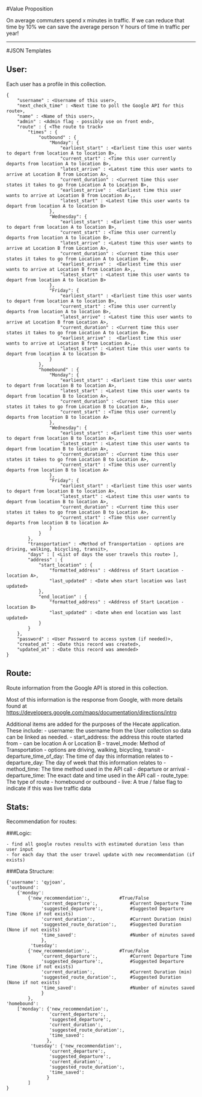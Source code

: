 #Value Proposition

On average commuters spend x minutes in traffic. If we can reduce that time by 10% we can save the average person Y hours of time in traffic per year!

---

#JSON Templates

## User:
Each user has a profile in this collection.
````
{
    "username" : <Username of this user>,
    "next_check_time" : <Next time to poll the Google API for this route>,
    "name" : <Name of this user>,
    "admin" : <Admin flag - possibly use on front end>,
    "route" : { <The route to track>
        "times" : {
            "outbound" : {
                "Monday": {
	                "earliest_start" : <Earliest time this user wants to depart from location A to location B>,
	                "current_start" : <Time this user currently departs from location A to location B>,
	                "latest_arrive" : <Latest time this user wants to arrive at Location B from Location A>,
	                "current_duration" : <Current time this user states it takes to go from Location A to Location B>,
	                "earliest_arrive" :  <Earliest time this user wants to arrive at Location B from Location A>,,
	                "latest_start" : <Latest time this user wants to depart from location A to location B>
	            },
                "Wednesday": {
	                "earliest_start" : <Earliest time this user wants to depart from location A to location B>,
	                "current_start" : <Time this user currently departs from location A to location B>,
	                "latest_arrive" : <Latest time this user wants to arrive at Location B from Location A>,
	                "current_duration" : <Current time this user states it takes to go from Location A to Location B>,
	                "earliest_arrive" :  <Earliest time this user wants to arrive at Location B from Location A>,,
	                "latest_start" : <Latest time this user wants to depart from location A to location B>
	            },
                "Friday": {
	                "earliest_start" : <Earliest time this user wants to depart from location A to location B>,
	                "current_start" : <Time this user currently departs from location A to location B>,
	                "latest_arrive" : <Latest time this user wants to arrive at Location B from Location A>,
	                "current_duration" : <Current time this user states it takes to go from Location A to Location B>,
	                "earliest_arrive" :  <Earliest time this user wants to arrive at Location B from Location A>,,
	                "latest_start" : <Latest time this user wants to depart from location A to location B>
	            }
            },
            "homebound" : {
                "Monday": {
	                "earliest_start" : <Earliest time this user wants to depart from location B to location A>,
	                "latest_start" : <Latest time this user wants to depart from location B to location A>,
	                "current_duration" : <Current time this user states it takes to go from Location B to Location A>,
	                "current_start" : <Time this user currently departs from location B to location A>
                },
                "Wednesday": {
	                "earliest_start" : <Earliest time this user wants to depart from location B to location A>,
	                "latest_start" : <Latest time this user wants to depart from location B to location A>,
	                "current_duration" : <Current time this user states it takes to go from Location B to Location A>,
	                "current_start" : <Time this user currently departs from location B to location A>
                },
                "Friday": {
	                "earliest_start" : <Earliest time this user wants to depart from location B to location A>,
	                "latest_start" : <Latest time this user wants to depart from location B to location A>,
	                "current_duration" : <Current time this user states it takes to go from Location B to Location A>,
	                "current_start" : <Time this user currently departs from location B to location A>
                }
            }
        },
        "transportation" : <Method of Transportation - options are driving, walking, bicycling, transit>,
        "days" : [ <List of days the user travels this route> ],
        "address" : {
            "start_location" : {
                "formatted_address" : <Address of Start Location - location A>,
                "last_updated" : <Date when start location was last updated>
            },
            "end_location" : {
                "formatted_address" : <Address of Start Location - location B>
                "last_updated" : <Date when end location was last updated>
            }
        }
    },
    "password" : <User Password to access system (if needed)>,
    "created_at" : <Date this record was created>,
    "updated_at" : <Date this record was amended>
}
````

## Route:

Route information from the Google API is stored in this collection.

Most of this information is the response from Google, with more details found at https://developers.google.com/maps/documentation/directions/intro

Additional items are added for the purposes of the Hecate application. These include:
	- username: the username from the User collection so data can be linked as needed.
	- start_address: the address this route started from - can be location A or Location B
	- travel_mode: Method of Transportation - options are driving, walking, bicycling, transit
	- departure_time_of_day: The time of day this information relates to
	- departure_day: The day of week that this information relates to
	- method_time: The time method used in the API call - departure or arrival
	- departure_time: The exact date and time used in the API call
	- route_type: The type of route - homebound or outbound
	- live: A true / false flag to indicate if this was live traffic data

## Stats:

Recommendation for routes:

###Logic:

	- find all google routes results with estimated duration less than user input
	- for each day that the user travel update with new recommendation (if exists)

###Data Structure:

````
{'username': 'qyjoan', 
 'outbound':
	{'monday': 
		{'new_recommendation':,           #True/False
         	 'current_departure':,            #Current Departure Time
         	 'suggested_departure':,          #Suggested Departure Time (None if not exists)
         	 'current_duration':,             #Current Duration (min)
         	 'suggested_route_duration':,     #Suggested Duration (None if not exists)
         	 'time_saved':                    #Number of minutes saved
        	 },
         'tuesday': 
		{'new_recommendation':,           #True/False
         	 'current_departure':,            #Current Departure Time
         	 'suggested_departure':,          #Suggested Departure Time (None if not exists)
         	 'current_duration':,             #Current Duration (min)
         	 'suggested_route_duration':,     #Suggested Duration (None if not exists)
         	 'time_saved':                    #Number of minutes saved
        	 }
     	},
'homebound':
	['monday': {'new_recommendation':,
         	    'current_departure':,
         	    'suggested_departure':,
         	    'current_duration':,
         	    'suggested_route_duration':,
         	    'time_saved':
         	   },
         'tuesday': {'new_recommendation':,
         	    'current_departure':,
         	    'suggested_departure':,
         	    'current_duration':,
         	    'suggested_route_duration':,
         	    'time_saved':
         	   }
     	]
}

````
